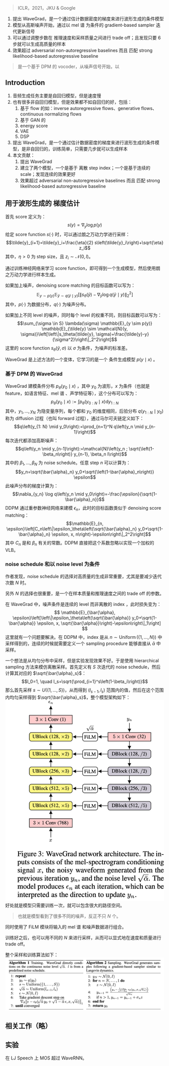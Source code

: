 > ICLR，2021，JKU & Google

1. 提出 WaveGrad，是一个通过估计数据密度的梯度来进行波形生成的条件模型
2. 模型从高斯噪声开始，通过以 mel 谱 为条件的 gradient-based sampler 迭代更新信号
3. 可以通过调整步数在 推理速度和采样质量之间进行 trade off；且发现只要 6 步就可以生成高质量的样本
4. 效果超过 adversarial non-autoregressive baselines 而且 匹配 strong likelihood-based autoregressive baseline

> 是一个基于 DPM 的 vocoder，从噪声信号开始，以

## Introduction

1. 音频生成任务主要是自回归模型，但是速度慢
2. 也有很多非自回归模型，但是效果都不如自回归的好，包括：
	1. 基于  flow 的如：inverse autoregressive flows、generative flows、continuous normalizing flows
	2. 基于 GAN 的
	3. energy score
	4. VAE
	5. DSP
3. 提出 WaveGrad，是一个通过估计数据密度的梯度来进行波形生成的条件模型，是非自回归的，训练简单，只需要几步就可以生成样本
4. 本文贡献：
	1. 提出 WaveGrad
	2. 建立了两个模型，一个是基于 离散 step index；一个是基于连续的 scale；发现连续的效果更好
	3. 效果超过 adversarial non-autoregressive baselines 而且 匹配 strong likelihood-based autoregressive baseline

## 用于波形生成的 梯度估计

首先 score 定义为：
$$s(y)=\nabla_y \log p(y)$$
给定 score function $s(\cdot)$ 时，可以通过朗之万动力学进行采样：
$$\tilde{y}_{i+1}=\tilde{y}_i+\frac{\eta}{2} s\left(\tilde{y}_i\right)+\sqrt{\eta} z_i$$
其中，$\eta>0$ 为 step size，且 $z_i \sim \mathcal{N}(0, I)$。

通过训练神经网络来学习 score function，即可得到一个生成模型，然后使用朗之万动力学进行样本生成。

如果加上噪声，denoising score matching 的目标函数可以写为：
$$\mathbb{E}_{y \sim p(y)} \mathbb{E}_{\tilde{y} \sim q(\tilde{y} \mid y)}\left[\left\|s_\theta(\tilde{y})-\nabla_{\tilde{y}} \log q(\tilde{y} \mid y)\right\|_2^2\right]$$
其中，$p(\cdot)$ 为数据分布，$q(\cdot)$ 为噪声分布。

如果加上不同 level 的噪声，同时每个 level 的权重不同，则目标函数可以写为：
$$\sum_{\sigma \in S} \lambda(\sigma) \mathbb{E}_{y \sim p(y)} \mathbb{E}_{\tilde{y} \sim \mathcal{N}(y, \sigma)}\left[\left\|s_\theta(\tilde{y}, \sigma)+\frac{\tilde{y}-y}{\sigma^2}\right\|_2^2\right]$$
这里的 score function $s_\theta(\tilde{y},\sigma)$ 以 $\sigma$ 为条件，为噪声的标准差。 

WaveGrad 是上述方法的一个变体，它学习的是一个 条件生成模型 $p(y\mid x)$ 。

### 基于 DPM 的 WaveGrad

WaveGrad 建模条件分布 $p_\theta(y_0\mid x)$ ，其中 $y_0$ 为波形，$x$ 为条件（也就是 feature，如语言特征、mel 谱 、声学特征等），这个分布可以写为：
$$p_\theta\left(y_0 \mid x\right):=\int p_\theta\left(y_{0: N} \mid x\right) \mathrm{d} y_{1: N}$$
其中，$y_1, \ldots, y_N$ 为隐变量序列，每个都和 $y_0$ 的维度相同，后验分布 $q\left(y_{1: N} \mid y_0\right)$ 称为 diffusion 过程（也叫 forward 过程），通过马尔可夫链定义如下：
$$q\left(y_{1: N} \mid y_0\right):=\prod_{n=1}^N q\left(y_n \mid y_{n-1}\right)$$
每次迭代都添加高斯噪声：
$$q\left(y_n \mid y_{n-1}\right):=\mathcal{N}\left(y_n ; \sqrt{\left(1-\beta_n\right)} y_{n-1}, \beta_n I\right)$$
其中的 $\beta_1, \ldots, \beta_N$ 为 noise schedule。任意 step $n$ 可以计算为：
$$y_n=\sqrt{\bar{\alpha}_n} y_0+\sqrt{\left(1-\bar{\alpha}_n\right)} \epsilon$$
此噪声分布的梯度计算为：
$$\nabla_{y_n} \log q\left(y_n \mid y_0\right)=-\frac{\epsilon}{\sqrt{1-\bar{\alpha}_n}}$$
DDPM 通过重参数神经网络来建模 $\epsilon_n$，此时的目标函数类似于 denoising score matching：
$$\mathbb{E}_{n, \epsilon}\left[C_n\left\|\epsilon_\theta\left(\sqrt{\bar{\alpha}_n} y_0+\sqrt{1-\bar{\alpha}_n} \epsilon, x, n\right)-\epsilon\right\|_2^2\right]$$
其中 $C_n$ 是和 $\beta_n$ 有关的常数。DDPM 直接把这个系数忽略以实现一个加权的 VLB。

### noise schedule 和以 noise level 为条件

作者发现，noise schedule 的选择对高质量的生成非常重要，尤其是要减少迭代次数 $N$ 时。

另外 $N$ 的选择也很重要，是一个在样本质量和推理速度之间的 trade off 的参数。

在 WaveGrad 中，噪声条件是连续的 level 而非离散的 index ，此时损失变为：
$$
\mathbb{E}_{\bar{\alpha}, \epsilon}\left[\left\|\epsilon_\theta\left(\sqrt{\bar{\alpha}} y_0+\sqrt{1-\bar{\alpha}} \epsilon, x, \sqrt{\bar{\alpha}}\right)-\epsilon\right\|_1\right]
$$
这里就有一个问题要解决。在 DDPM 中，index 是从 $n \sim \operatorname{Uniform}(\{1, \ldots, N\})$ 中采样得到的，连续的时候就需要定义一个 sampling procedure 能够直接从 $\bar{\alpha}$ 中采样。

一个想法是从均匀分布中采样，但是实验发现效果不好。于是使用 hierarchical sampling 方法来模仿离散采样。首先定义有 $S$ 次迭代的 noise schedule，然后计算其对应的 $\sqrt{\bar{\alpha}_s}$：
$$l_0=1, \quad l_s=\sqrt{\prod_{i=1}^s\left(1-\beta_i\right)}$$
那么首先采样 $s \sim U(\{1, \ldots, S\})$，从而得到 $\left(l_{s-1}, l_s\right)$ 范围内的值，然后在这个范围内均匀采样得到 $\sqrt{\bar{\alpha}_s}$，整个模型架构如下：
![](image/Pasted%20image%2020230823214934.png)
好处就是模型只需要训练一次，就可以包含很大的路径空间。
> 也就是模型看到了很多不同的噪声，反正不只 $N$ 个。

同时使用了 FiLM 模块将输入的 mel 谱 和噪声数据进行组合。

训练好之后，也可以用不同的 $N$ 来进行采样，从而可以显式地在速度和质量进行 trade off。

整个采样和训练算法如下：
![](image/Pasted%20image%2020230823215355.png)

## 相关工作（略）

## 实验

在 LJ Speech 上 MOS 超过 WaveRNN。

